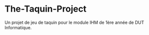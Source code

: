 # The-Taquin-Project
Un projet de jeu de taquin pour le module IHM de 1ère année de DUT Informatique.

